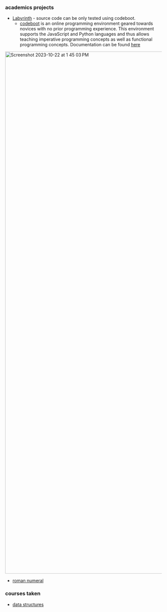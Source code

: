 ### academics projects
- [Labyrinth](https://github.com/jpstayfocus/academics/blob/main/acad-projects-code/labyrinth.py) - source code can be only tested using codeboot.
  - [codeboot](https://codeboot.org/4.1.1/#!) is an online programming environment geared towards novices with no prior programming experience. This environment supports the JavaScript and Python languages and thus allows teaching imperative programming concepts as well as functional programming concepts. Documentation can be found [here](http://www.iro.umontreal.ca/~feeley/papers/MelanconFeeleyTFPIE21.pdf)

<img width="1680" alt="Screenshot 2023-10-22 at 1 45 03 PM" src="https://github.com/jpstayfocus/academics/assets/110998062/c43fb4da-fa17-4065-9c29-c1daca59087a">



- [roman numeral](https://github.com/jpstayfocus/academics/blob/main/acad-projects-code/roman-numeral.py)


### courses taken
- [data structures](https://github.com/jpstayfocus/data-structures-and-algorithms)

